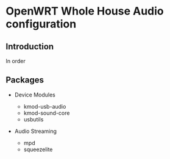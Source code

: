 # OpenWRT Whole House Audio configuration

## Introduction

In order

## Packages

- Device Modules
   - kmod-usb-audio
   - kmod-sound-core
   - usbutils

- Audio Streaming
   - mpd
   - squeezelite
